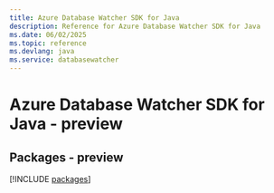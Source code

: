 ```yaml
---
title: Azure Database Watcher SDK for Java
description: Reference for Azure Database Watcher SDK for Java
ms.date: 06/02/2025
ms.topic: reference
ms.devlang: java
ms.service: databasewatcher
---
```

# Azure Database Watcher SDK for Java - preview
## Packages - preview
[!INCLUDE [packages](database-watcher-index.md)]